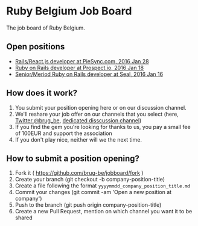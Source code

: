 # Ruby Belgium Job Board

The job board of Ruby Belgium.

## Open positions

* [Rails/React.js developer at PieSync.com, 2016 Jan 28](20160128_piesync_rails_react_developer.md)
* [Ruby on Rails developer at Prospect.io, 2016 Jan 18](20160118_prospectio_rails_developer.md)
* [Senior/Meriod Ruby on Rails developer at Seal, 2016 Jan 16](20160116_seal_senior_medior_ruby_rails_developer.md)

## How does it work?

1. You submit your position opening here or on our discussion channel.
2. We'll reshare your job offer on our channels that you select (here, [Twitter @brug_be](https://twitter.com/brug_be),
  [dedicated disscussion channel](https://rubyburgers.slack.com/messages/jobs/details/))
3. If you find the gem you're looking for thanks to us, you pay a small fee of 100EUR and support the association
4. If you don't play nice, neither will we the next time.

## How to submit a position opening?

1. Fork it ( https://github.com/brug-be/jobboard/fork )
2. Create your branch (git checkout -b company-position-title)
3. Create a file following the format `yyyymmdd_company_position_title.md`
4. Commit your changes (git commit -am 'Open a new position at company')
5. Push to the branch (git push origin company-position-title)
6. Create a new Pull Request, mention on which channel you want it to be shared
